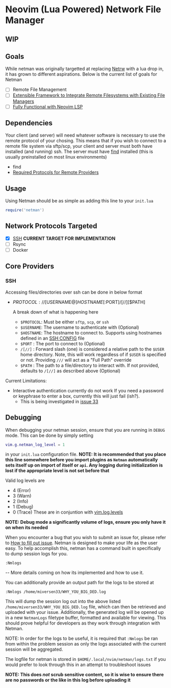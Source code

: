 # Neovim (Lua Powered) Network File Manager

## WIP

## Goals

While netman was originally targetted at replacing [Netrw](http://www.drchip.org/astronaut/vim/index.html#NETRW) with a lua drop in, it has grown to different aspirations. Below is the current list of goals for Netman

- [ ] Remote File Management
- [ ] [Extensible Framework to Integrate Remote Filesystems with Existing File Managers](https://github.com/miversen33/netman.nvim/blob/main/lua/netman/providers/explore_shim.lua)
- [ ] [Fully Functional with Neovim LSP](#lsp)

## Dependencies

Your client (and server) will need whatever software is necessary to use the remote protocol of your chosing. This means that if you wish to connect to a remote file system via sftp/scp, your client and server must both have installed (and running) ssh. 
The server must have [find](https://man7.org/linux/man-pages/man1/find.1.html) installed (this is usually preinstalled on most linux environments)

- find
- [Required Protocols for Remote Providers](#core-providers)

## Usage

Using Netman should be as simple as adding this line to your `init.lua`

```lua
require('netman')
```

## Network Protocols Targeted
- [x] [SSH](#ssh) **CURRENT TARGET FOR IMPLEMENTATION**
- [ ] Rsync
- [ ] Docker

## Core Providers

### SSH

Accessing files/directories over ssh can be done in below format
- $PROTOCOL://[$USERNAME@]$HOSTNAME[:$PORT]/[//][$PATH]
  
    A break down of what is happening here
    - `$PROTOCOL`: Must be either `sftp`, `scp`, or `ssh`
    - `$USERNAME`: The username to authenticate with (Optional)
    - `$HOSTNAME`: The hostname to connect to. Supports using hostnames defined in an [SSH CONFIG](https://linux.die.net/man/5/ssh_config) file
    - `$PORT`    : The port to connect to (Optional)
    - `/[//]`    : Forward slash (one) is considered a relative path to the `$USER` home directory. Note, this will work regardless of if `$USER` is specified or not. Providing `///` will act as a "Full Path" override
    - `$PATH`    : The path to a file/directory to interact with. If not provided, defaults to `/[//]` as described above (Optional)

Current Limitations:
- Interactive authentication currently do not work
    If you need a password or keyphrase to enter a box, currently this will just fail (ish?).
    - This is being investigated in [issue 33](https://github.com/miversen33/netman.nvim/issues/33)

## Debugging

When debugging your netman session, ensure that you are running in `DEBUG` mode. This can be done by simply setting
```lua
vim.g.netman_log_level = 1
```
in your `init.lua` configuration file.
**NOTE: It is recommended that you place this line somewhere before you import plugins as `Netman` automatically sets itself up on import of itself or `api`. Any logging during initialization is lost if the appropriate level is not set before that**

Valid log levels are
- 4 (Error)
- 3 (Warn)
- 2 (Info)
- 1 (Debug)
- 0 (Trace)
These are in conjuntion with [vim.log.levels](https://neovim.io/doc/user/lua.html#vim.log.levels)


**NOTE: Debug mode a significantly volume of logs, ensure you only have it on when its needed**

When you encounter a bug that you wish to submit an issue for, 
please refer to [How to fill out issue](https://github.com/miversen33/netman.nvim/issues/3). Netman is designed to make
your life as the user easy. To help accomplish this, netman has a command built in
specifically to dump session logs for you.
```vim
:Nmlogs
```
-- More details coming on how its implemented and how to use it.

You can additionally provide an output path for the logs to be stored at
```vim
:Nmlogs /home/miversen33/WHY_YOU_BIG_DED.log
```
This will dump the session log out into the above listed `/home/miversen33/WHY_YOU_BIG_DED.log` file, which can then be retrieved and uploaded with your issue. Additionally, the generated log will be opened up in a new `NetmanLogs` filetype buffer, formatted and available for viewing. This should prove
helpful for developers as they work through integration with Netman.

NOTE: In order for the logs to be useful, it is required that `:Nmlogs` be ran from within
the problem session as only the logs associated with the current session will be aggregated.

The logfile for netman is stored in `$HOME/.local/nvim/netman/logs.txt` if you would prefer to 
look through this in an attempt to troubleshoot issues

**NOTE: This does _not_ scrub sensitive content, so it is wise to ensure there are no passwords or the like in this log before uploading it**